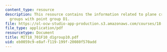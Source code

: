 ```yaml
---
content_type: resource
description: This resource contains the information related to plane crystallographic
  groups with point group D1.
file: https://ol-ocw-studio-app-production.s3.amazonaws.com/courses/18-701-algebra-i-fall-2010/eb0059c9e8aff119199f20080f570add_MIT18_701F10_d1group10.pdf
file_type: application/pdf
resourcetype: Document
title: MIT18_701F10_d1group10.pdf
uid: eb0059c9-e8af-f119-199f-20080f570add
---
```


